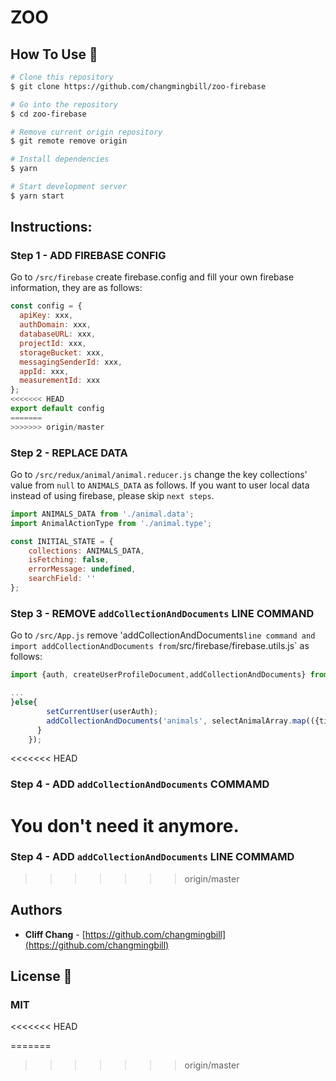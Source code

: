 # ZOO

## How To Use 🔧

```bash
# Clone this repository
$ git clone https://github.com/changmingbill/zoo-firebase

# Go into the repository
$ cd zoo-firebase

# Remove current origin repository
$ git remote remove origin

# Install dependencies
$ yarn

# Start development server
$ yarn start
```
## Instructions:

### Step 1 - ADD FIREBASE CONFIG

Go to `/src/firebase` create firebase.config and fill your own firebase information, they are as follows:
```javaScript
const config = {
  apiKey: xxx,
  authDomain: xxx,
  databaseURL: xxx,
  projectId: xxx,
  storageBucket: xxx,
  messagingSenderId: xxx,
  appId: xxx,
  measurementId: xxx
};
<<<<<<< HEAD
export default config
=======
>>>>>>> origin/master
```
### Step 2 - REPLACE DATA
Go to `/src/redux/animal/animal.reducer.js` change the key collections' value from `null` to `ANIMALS_DATA` as follows. If you want to user local data instead of using firebase, please skip `next steps`. 
```javaScript
import ANIMALS_DATA from './animal.data';
import AnimalActionType from './animal.type';

const INITIAL_STATE = {
    collections: ANIMALS_DATA,
    isFetching: false,
    errorMessage: undefined,
    searchField: ''
};
```

### Step 3 - REMOVE `addCollectionAndDocuments` LINE COMMAND
Go to `/src/App.js` remove 'addCollectionAndDocuments` line command and import addCollectionAndDocuments from `/src/firebase/firebase.utils.js` as follows:
```javaScript
import {auth, createUserProfileDocument,addCollectionAndDocuments} from './firebase/firebase.utils';

...
}else{
        setCurrentUser(userAuth);
        addCollectionAndDocuments('animals', selectAnimalArray.map(({title, name_Ch,Pic01_URL,Pic02_URL, Pic03_URL, Pic04_URL, name_En,  name_Latin, Pic01_ALT, behavior, phylum, classis, order, family, feature, diet, habitat, distribution,crisis,interpretation,location_Ch,location}) => ({title, name_Ch,Pic01_URL,Pic02_URL, Pic03_URL, Pic04_URL, name_En, name_Latin, Pic01_ALT, behavior, phylum, classis, order, family, feature, diet, habitat, distribution,crisis,interpretation,location_Ch,location})));
      }
    });
```
<<<<<<< HEAD
### Step 4 - ADD `addCollectionAndDocuments` COMMAMD
You don't need it anymore.
=======
### Step 4 - ADD `addCollectionAndDocuments` LINE COMMAMD

>>>>>>> origin/master
## Authors

- **Cliff Chang** - [https://github.com/changmingbill](https://github.com/changmingbill)

## License 📄

### MIT
<<<<<<< HEAD

=======
>>>>>>> origin/master

